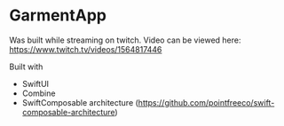 # GarmentApp

Was built while streaming on twitch. Video can be viewed here: https://www.twitch.tv/videos/1564817446

Built with 

- SwiftUI
- Combine
- SwiftComposable architecture (https://github.com/pointfreeco/swift-composable-architecture)
